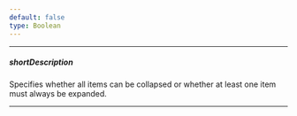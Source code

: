 ```yaml
---
default: false
type: Boolean
---
```

---
##### shortDescription
Specifies whether all items can be collapsed or whether at least one item must always be expanded.

---
